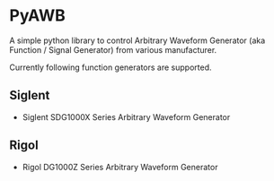# PyAWB

A simple python library to control Arbitrary Waveform Generator (aka Function / Signal Generator) from various manufacturer.

Currently following function generators are supported.

## Siglent
- Siglent SDG1000X Series Arbitrary Waveform Generator

## Rigol
- Rigol DG1000Z Series Arbitrary Waveform Generator


